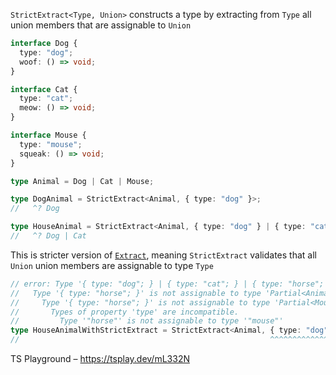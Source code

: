 `StrictExtract<Type, Union>` constructs a type by extracting from `Type` all union members that are assignable to
`Union`

```ts
interface Dog {
  type: "dog";
  woof: () => void;
}

interface Cat {
  type: "cat";
  meow: () => void;
}

interface Mouse {
  type: "mouse";
  squeak: () => void;
}

type Animal = Dog | Cat | Mouse;

type DogAnimal = StrictExtract<Animal, { type: "dog" }>;
//   ^? Dog

type HouseAnimal = StrictExtract<Animal, { type: "dog" } | { type: "cat" }>;
//   ^? Dog | Cat
```

This is stricter version of
[`Extract`](https://www.typescriptlang.org/docs/handbook/utility-types.html#extracttype-union), meaning `StrictExtract`
validates that all `Union` union members are assignable to type `Type`

```ts
// error: Type '{ type: "dog"; } | { type: "cat"; } | { type: "horse"; }' does not satisfy the constraint 'Partial<Animal>'.
//   Type '{ type: "horse"; }' is not assignable to type 'Partial<Animal>'.
//     Type '{ type: "horse"; }' is not assignable to type 'Partial<Mouse>'.
//       Types of property 'type' are incompatible.
//         Type '"horse"' is not assignable to type '"mouse"'
type HouseAnimalWithStrictExtract = StrictExtract<Animal, { type: "dog" } | { type: "cat" } | { type: "horse" }>;
//                                                        ^^^^^^^^^^^^^^^^^^^^^^^^^^^^^^^^^^^^^^^^^^^^^^^^^^^^^
```

TS Playground – https://tsplay.dev/mL332N
